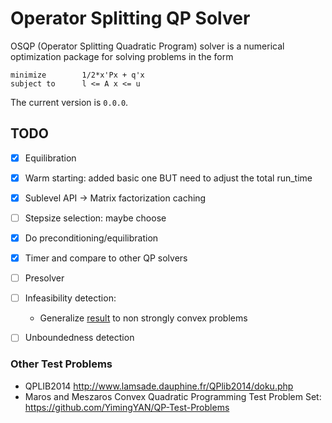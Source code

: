 # Operator Splitting QP Solver

OSQP (Operator Splitting Quadratic Program) solver is a numerical optimization package for solving problems in the form
```
minimize        1/2*x'Px + q'x
subject to      l <= A x <= u
```

The current version is `0.0.0`.


## TODO

-   [x] Equilibration
-   [x] Warm starting: added basic one BUT need to adjust the total run_time
-   [x] Sublevel API -> Matrix factorization caching
-   [ ] Stepsize selection: maybe choose


-   [x] Do preconditioning/equilibration
-   [x] Timer and compare to other QP solvers
-   [ ] Presolver
-   [ ] Infeasibility detection:
    -   Generalize [result](http://ieeexplore.ieee.org/stamp/stamp.jsp?arnumber=7040300) to non strongly convex problems
-   [ ] Unboundedness detection




### Other Test Problems

- QPLIB2014 http://www.lamsade.dauphine.fr/QPlib2014/doku.php
- Maros and Meszaros Convex Quadratic Programming Test Problem Set: https://github.com/YimingYAN/QP-Test-Problems
